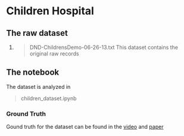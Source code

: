 # Children Hospital

## The raw dataset

1. > DND-ChildrensDemo-06-26-13.txt
This dataset contains the original raw records

## The notebook

The dataset is analyzed in  
> children_dataset.ipynb

### Ground Truth

Gound truth for the dataset can be found in the [video](https://www.youtube.com/watch?v=FHgcJDnW8q8&t=131s)  and [paper](http://www.cs.umd.edu/hcil/trs/2013-19/2013-19.pdf)